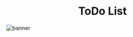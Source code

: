 <h1 align="center">ToDo List</h1>

![banner](https://user-images.githubusercontent.com/97481303/231018633-ee9b3f56-e22d-4340-b02c-9c09c41ddf0a.png)
